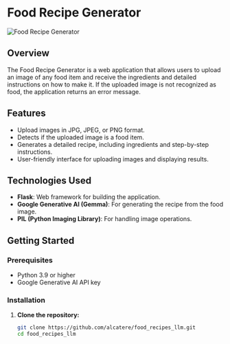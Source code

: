# Food Recipe Generator

![Food Recipe Generator](https://your-image-url.com/banner.png) <!-- Replace with your banner image URL -->

## Overview

The Food Recipe Generator is a web application that allows users to upload an image of any food item and receive the ingredients and detailed instructions on how to make it. If the uploaded image is not recognized as food, the application returns an error message.

## Features

- Upload images in JPG, JPEG, or PNG format.
- Detects if the uploaded image is a food item.
- Generates a detailed recipe, including ingredients and step-by-step instructions.
- User-friendly interface for uploading images and displaying results.

## Technologies Used

- **Flask**: Web framework for building the application.
- **Google Generative AI (Gemma)**: For generating the recipe from the food image.
- **PIL (Python Imaging Library)**: For handling image operations.

## Getting Started

### Prerequisites

- Python 3.9 or higher
- Google Generative AI API key

### Installation

1. **Clone the repository:**

   ```bash
   git clone https://github.com/alcatere/food_recipes_llm.git
   cd food_recipes_llm